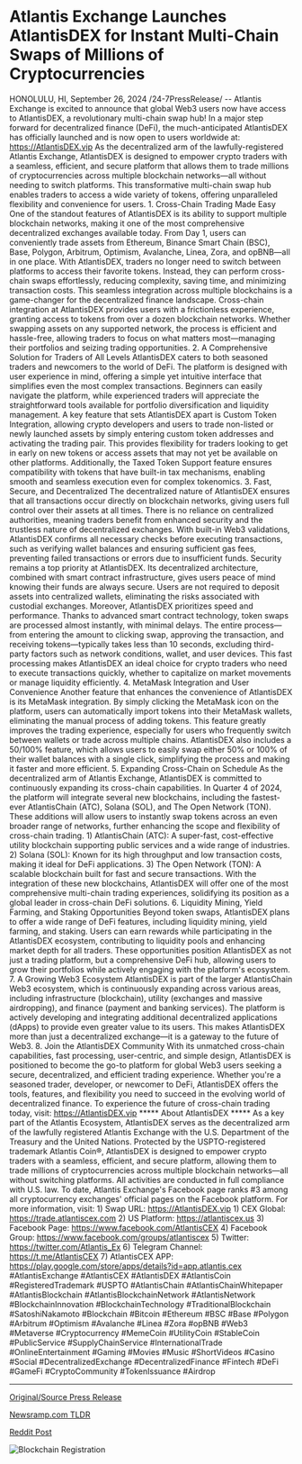 # Atlantis Exchange Launches AtlantisDEX for Instant Multi-Chain Swaps of Millions of Cryptocurrencies

HONOLULU, HI, September 26, 2024 /24-7PressRelease/ -- Atlantis Exchange is excited to announce that global Web3 users now have access to AtlantisDEX, a revolutionary multi-chain swap hub! In a major step forward for decentralized finance (DeFi), the much-anticipated AtlantisDEX has officially launched and is now open to users worldwide at: https://AtlantisDEX.vip  As the decentralized arm of the lawfully-registered Atlantis Exchange, AtlantisDEX is designed to empower crypto traders with a seamless, efficient, and secure platform that allows them to trade millions of cryptocurrencies across multiple blockchain networks—all without needing to switch platforms.   This transformative multi-chain swap hub enables traders to access a wide variety of tokens, offering unparalleled flexibility and convenience for users.  1. Cross-Chain Trading Made Easy  One of the standout features of AtlantisDEX is its ability to support multiple blockchain networks, making it one of the most comprehensive decentralized exchanges available today. From Day 1, users can conveniently trade assets from Ethereum, Binance Smart Chain (BSC), Base, Polygon, Arbitrum, Optimism, Avalanche, Linea, Zora, and opBNB—all in one place. With AtlantisDEX, traders no longer need to switch between platforms to access their favorite tokens. Instead, they can perform cross-chain swaps effortlessly, reducing complexity, saving time, and minimizing transaction costs.  This seamless integration across multiple blockchains is a game-changer for the decentralized finance landscape. Cross-chain integration at AtlantisDEX provides users with a frictionless experience, granting access to tokens from over a dozen blockchain networks. Whether swapping assets on any supported network, the process is efficient and hassle-free, allowing traders to focus on what matters most—managing their portfolios and seizing trading opportunities.  2. A Comprehensive Solution for Traders of All Levels  AtlantisDEX caters to both seasoned traders and newcomers to the world of DeFi. The platform is designed with user experience in mind, offering a simple yet intuitive interface that simplifies even the most complex transactions. Beginners can easily navigate the platform, while experienced traders will appreciate the straightforward tools available for portfolio diversification and liquidity management.  A key feature that sets AtlantisDEX apart is Custom Token Integration, allowing crypto developers and users to trade non-listed or newly launched assets by simply entering custom token addresses and activating the trading pair. This provides flexibility for traders looking to get in early on new tokens or access assets that may not yet be available on other platforms.   Additionally, the Taxed Token Support feature ensures compatibility with tokens that have built-in tax mechanisms, enabling smooth and seamless execution even for complex tokenomics.  3. Fast, Secure, and Decentralized  The decentralized nature of AtlantisDEX ensures that all transactions occur directly on blockchain networks, giving users full control over their assets at all times. There is no reliance on centralized authorities, meaning traders benefit from enhanced security and the trustless nature of decentralized exchanges.   With built-in Web3 validations, AtlantisDEX confirms all necessary checks before executing transactions, such as verifying wallet balances and ensuring sufficient gas fees, preventing failed transactions or errors due to insufficient funds.  Security remains a top priority at AtlantisDEX. Its decentralized architecture, combined with smart contract infrastructure, gives users peace of mind knowing their funds are always secure. Users are not required to deposit assets into centralized wallets, eliminating the risks associated with custodial exchanges.  Moreover, AtlantisDEX prioritizes speed and performance. Thanks to advanced smart contract technology, token swaps are processed almost instantly, with minimal delays. The entire process—from entering the amount to clicking swap, approving the transaction, and receiving tokens—typically takes less than 10 seconds, excluding third-party factors such as network conditions, wallet, and user devices. This fast processing makes AtlantisDEX an ideal choice for crypto traders who need to execute transactions quickly, whether to capitalize on market movements or manage liquidity efficiently.  4. MetaMask Integration and User Convenience  Another feature that enhances the convenience of AtlantisDEX is its MetaMask integration. By simply clicking the MetaMask icon on the platform, users can automatically import tokens into their MetaMask wallets, eliminating the manual process of adding tokens.   This feature greatly improves the trading experience, especially for users who frequently switch between wallets or trade across multiple chains.  AtlantisDEX also includes a 50/100% feature, which allows users to easily swap either 50% or 100% of their wallet balances with a single click, simplifying the process and making it faster and more efficient.  5. Expanding Cross-Chain on Schedule  As the decentralized arm of Atlantis Exchange, AtlantisDEX is committed to continuously expanding its cross-chain capabilities.  In Quarter 4 of 2024, the platform will integrate several new blockchains, including the fastest-ever AtlantisChain (ATC), Solana (SOL), and The Open Network (TON). These additions will allow users to instantly swap tokens across an even broader range of networks, further enhancing the scope and flexibility of cross-chain trading.  1) AtlantisChain (ATC): A super-fast, cost-effective utility blockchain supporting public services and a wide range of industries.  2) Solana (SOL): Known for its high throughput and low transaction costs, making it ideal for DeFi applications.  3) The Open Network (TON): A scalable blockchain built for fast and secure transactions.  With the integration of these new blockchains, AtlantisDEX will offer one of the most comprehensive multi-chain trading experiences, solidifying its position as a global leader in cross-chain DeFi solutions.  6. Liquidity Mining, Yield Farming, and Staking Opportunities  Beyond token swaps, AtlantisDEX plans to offer a wide range of DeFi features, including liquidity mining, yield farming, and staking. Users can earn rewards while participating in the AtlantisDEX ecosystem, contributing to liquidity pools and enhancing market depth for all traders.  These opportunities position AtlantisDEX as not just a trading platform, but a comprehensive DeFi hub, allowing users to grow their portfolios while actively engaging with the platform's ecosystem.  7. A Growing Web3 Ecosystem  AtlantisDEX is part of the larger AtlantisChain Web3 ecosystem, which is continuously expanding across various areas, including infrastructure (blockchain), utility (exchanges and massive airdropping), and finance (payment and banking services).  The platform is actively developing and integrating additional decentralized applications (dApps) to provide even greater value to its users.  This makes AtlantisDEX more than just a decentralized exchange—it is a gateway to the future of Web3.  8. Join the AtlantisDEX Community  With its unmatched cross-chain capabilities, fast processing, user-centric, and simple design, AtlantisDEX is positioned to become the go-to platform for global Web3 users seeking a secure, decentralized, and efficient trading experience.  Whether you're a seasoned trader, developer, or newcomer to DeFi, AtlantisDEX offers the tools, features, and flexibility you need to succeed in the evolving world of decentralized finance.  To experience the future of cross-chain trading today, visit: https://AtlantisDEX.vip  ***** About AtlantisDEX *****  As a key part of the Atlantis Ecosystem, AtlantisDEX serves as the decentralized arm of the lawfully registered Atlantis Exchange with the U.S. Department of the Treasury and the United Nations.  Protected by the USPTO-registered trademark Atlantis Coin®, AtlantisDEX is designed to empower crypto traders with a seamless, efficient, and secure platform, allowing them to trade millions of cryptocurrencies across multiple blockchain networks—all without switching platforms. All activities are conducted in full compliance with U.S. law.  To date, Atlantis Exchange's Facebook page ranks #3 among all cryptocurrency exchanges' official pages on the Facebook platform.  For more information, visit:  1) Swap URL:			https://AtlantisDEX.vip 1) CEX Global:			https://trade.atlantiscex.com 2) US Platform:			https://atlantiscex.us 3) Facebook Page:		https://www.facebook.com/AtlantisCEX 4) Facebook Group:		https://www.facebook.com/groups/atlantiscex 5) Twitter: 				https://twitter.com/Atlantis_Ex 6) Telegram Channel:		https://t.me/AtlantisCEX 7) AtlantisCEX APP: 	https://play.google.com/store/apps/details?id=app.atlantis.cex   #AtlantisExchange #AtlantisCEX #AtlantisDEX #AtlantisCoin #RegisteredTrademark #USPTO #AtlantisChain #AtlantisChainWhitepaper #AtlantisBlockchain #AtlantisBlockchainNetwork #AtlantisNetwork #BlockchainInnovation #BlockchainTechnology #TraditionalBlockchain #SatoshiNakamoto #Blockchain #Bitcoin #Ethereum #BSC #Base #Polygon #Arbitrum #Optimism #Avalanche #Linea #Zora #opBNB  #Web3 #Metaverse #Cryptocurrency #MemeCoin #UtilityCoin #StableCoin #PublicService #SupplyChainService #InternationalTrade #OnlineEntertainment #Gaming #Movies #Music #ShortVideos #Casino #Social #DecentralizedExchange #DecentralizedFinance #Fintech #DeFi #GameFi #CryptoCommunity #TokenIssuance #Airdrop 

---

[Original/Source Press Release](https://www.24-7pressrelease.com/press-release/514711/atlantis-exchange-launches-atlantisdex-for-instant-multi-chain-swaps-of-millions-of-cryptocurrencies)
                    

[Newsramp.com TLDR](None) 



[Reddit Post](https://www.reddit.com/r/CryptoNewsInfo/comments/1fpqfax/atlantis_exchange_launches_atlantisdex_a/) 



![Blockchain Registration](https://cdn.newsramp.app/24-7PressRelease/qrcode/249/26/noraec3S.webp)